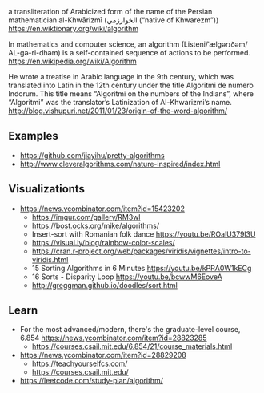 a transliteration of Arabicized form of the name of the Persian mathematician al-Khwārizmī (الخوارزمي (“native of Khwarezm”)) https://en.wiktionary.org/wiki/algorithm

In mathematics and computer science, an algorithm (Listeni/ˈælɡərɪðəm/ AL-gə-ri-dhəm) is a self-contained sequence of actions to be performed.
https://en.wikipedia.org/wiki/Algorithm

He wrote a treatise in Arabic language in the 9th century, which was translated into Latin in the 12th century under the title Algoritmi de numero Indorum. This title means “Algoritmi on the numbers of the Indians”, where “Algoritmi” was the translator’s Latinization of Al-Khwarizmi’s name.
http://blog.vishupuri.net/2011/01/23/origin-of-the-word-algorithm/

## Examples

- https://github.com/jiayihu/pretty-algorithms
- http://www.cleveralgorithms.com/nature-inspired/index.html

## Visualizationts

- https://news.ycombinator.com/item?id=15423202
  - https://imgur.com/gallery/RM3wl
  - https://bost.ocks.org/mike/algorithms/
  - Insert-sort with Romanian folk dance https://youtu.be/ROalU379l3U
  - https://visual.ly/blog/rainbow-color-scales/
  - https://cran.r-project.org/web/packages/viridis/vignettes/intro-to-viridis.html
  - 15 Sorting Algorithms in 6 Minutes https://youtu.be/kPRA0W1kECg
  - 16 Sorts - Disparity Loop https://youtu.be/bcwwM6EoveA
  - http://greggman.github.io/doodles/sort.html

## Learn

- For the most advanced/modern, there's the graduate-level course, 6.854 https://news.ycombinator.com/item?id=28823285
  - https://courses.csail.mit.edu/6.854/21/course_materials.html
- https://news.ycombinator.com/item?id=28829208
  - https://teachyourselfcs.com/
  - https://courses.csail.mit.edu/
- https://leetcode.com/study-plan/algorithm/
